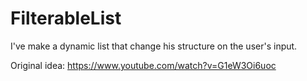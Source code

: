# FilterableList

I've make a dynamic list that change his structure on the user's input.

Original idea: https://www.youtube.com/watch?v=G1eW3Oi6uoc